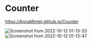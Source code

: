 # Counter
https://AnnaMintel.github.io/Counter

![Screenshot from 2022-10-12 01-13-33](https://user-images.githubusercontent.com/81706814/195208097-6683f362-b4ae-4c90-a477-08cd662d1edc.png)
![Screenshot from 2022-10-12 01-13-47](https://user-images.githubusercontent.com/81706814/195208003-c20b3ed7-1da4-4822-ba56-22da447668f3.png)
